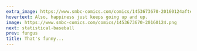```yaml
---
extra_image: https://www.smbc-comics.com/comics/1453673670-20160124after.png
hovertext: Also, happiness just keeps going up and up.
image: https://www.smbc-comics.com/comics/1453673670-20160124.png
next: statistical-baseball
prev: fungus
title: That's funny...
---
```

